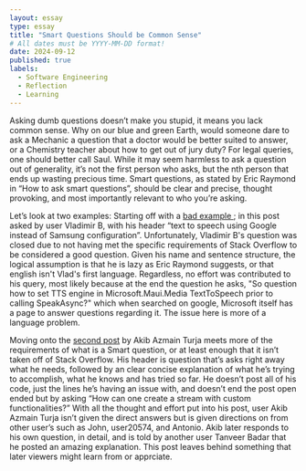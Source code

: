 ```yaml
---
layout: essay
type: essay
title: "Smart Questions Should be Common Sense"
# All dates must be YYYY-MM-DD format!
date: 2024-09-12
published: true
labels:
  - Software Engineering
  - Reflection
  - Learning
---
```


Asking dumb questions doesn’t make you stupid, it means you lack common sense. Why on our blue and green Earth, would someone dare to ask a Mechanic a question that a doctor would be better suited to answer, or a Chemistry teacher about how to get out of jury duty? For legal queries, one should better call Saul. While it may seem harmless to ask a question out of generality, it’s not the first person who asks, but the nth person that ends up wasting precious time. Smart questions, as stated by Eric Raymond in “How to ask smart questions”, should be clear and precise, thought provoking, and most importantly relevant to who you’re asking. 

Let’s look at two examples:
Starting off with a <a href="https://stackoverflow.com/questions/78925217/text-to-speech-using-google-instead-of-default-samsung-configuration\">bad example </a>; in this post asked by user Vladimir B, with his header “text to speech using Google instead of Samsung configuration”. Unfortunately, Vladimir B's question was closed due to not having met the specific requirements of Stack Overflow to be considered a good question. Given his name and sentence structure, the logical assumption is that he is lazy as Eric Raymond suggests, or that english isn't Vlad's first language. Regardless, no effort was contributed to his query, most likely because at the end the question he asks, "So question how to set TTS engine in Microsoft.Maui.Media TextToSpeech prior to calling SpeakAsync?" which when searched on google, Microsoft itself has a page to answer questions regarding it. The issue here is more of a language problem. 

Moving onto the <a href="https://stackoverflow.com/questions/63034484/how-to-create-stream-which-handles-both-input-and-output-in-c">second post</a> by Akib Azmain Turja meets more of the requirements of what is a Smart question, or at least enough that it isn’t taken off of Stack Overflow. His header is question that’s asks right away what he needs, followed by an clear concise explanation of what he’s trying to accomplish, what he knows and has tried so far. He doesn’t post all of his code, just the lines he’s having an issue with, and doesn’t end the post open ended but by asking “How can one create a stream with custom functionalities?” With all the thought and effort put into his post, user Akib Azmain Turja isn’t given the direct answers but is given directions on from other user’s such as John, user20574, and Antonio. Akib later responds to his own question, in detail, and is told by another user Tanveer Badar that he posted an amazing explanation. This post leaves behind something that later viewers might learn from or apprciate. 






